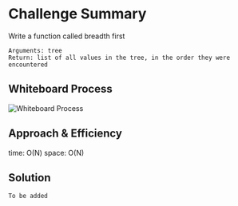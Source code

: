 # Challenge Summary
<!-- Description of the challenge -->
Write a function called breadth first

    Arguments: tree
    Return: list of all values in the tree, in the order they were encountered

## Whiteboard Process
<!-- Embedded whiteboard image -->
![Whiteboard Process](cc17.jpg)
## Approach & Efficiency
<!-- What approach did you take? Why? What is the Big O space/time for this approach? -->
time: O(N) space: O(N)

## Solution
<!-- Show how to run your code, and examples of it in action -->

    To be added

